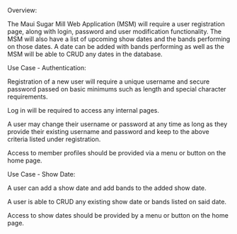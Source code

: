 Overview:

The Maui Sugar Mill Web Application (MSM) will require a user registration page, along with login, password and user modification functionality.  The MSM will also have a list of upcoming show dates and the bands performing on those dates.  A date can be added with bands performing as well as the MSM will be able to CRUD any dates in the database.

Use Case - Authentication:

Registration of a new user will require a unique username and secure password passed on basic minimums such as length and special character requirements.

Log in will be required to access any internal pages.

A user may change their username or password at any time as long as they provide their existing username and password and keep to the above criteria listed under registration.

Access to member profiles should be provided via a menu or button on the home page.

Use Case - Show Date:

A user can add a show date and add bands to the added show date.

A user is able to CRUD any existing show date or bands listed on said date.

Access to show dates should be provided by a menu or button on the home page.